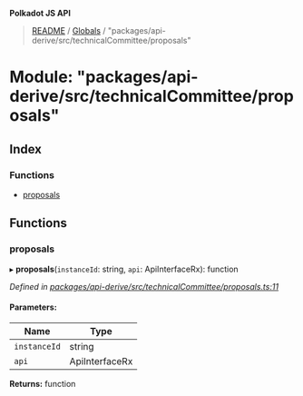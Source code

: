 **Polkadot JS API**

> [README](../README.md) / [Globals](../globals.md) / "packages/api-derive/src/technicalCommittee/proposals"

# Module: "packages/api-derive/src/technicalCommittee/proposals"

## Index

### Functions

* [proposals](_packages_api_derive_src_technicalcommittee_proposals_.md#proposals)

## Functions

### proposals

▸ **proposals**(`instanceId`: string, `api`: ApiInterfaceRx): function

*Defined in [packages/api-derive/src/technicalCommittee/proposals.ts:11](https://github.com/polkadot-js/api/blob/c27e41be3/packages/api-derive/src/technicalCommittee/proposals.ts#L11)*

#### Parameters:

Name | Type |
------ | ------ |
`instanceId` | string |
`api` | ApiInterfaceRx |

**Returns:** function
